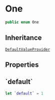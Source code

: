 # One

``` swift
public enum One
```

## Inheritance

[`DefaultValueProvider`](DefaultValueProvider)

## Properties

## \`default\`

``` swift
let `default` = 1
```
